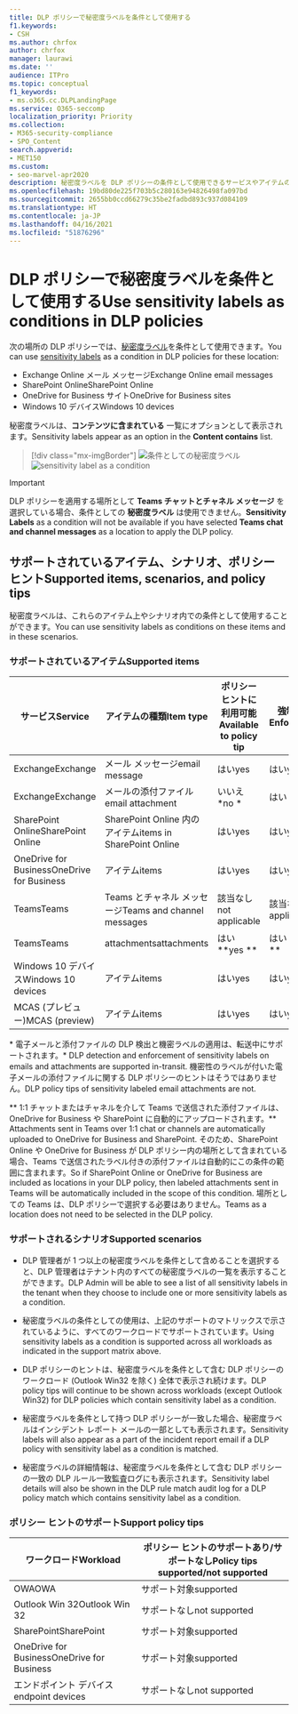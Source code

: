 ```yaml
---
title: DLP ポリシーで秘密度ラベルを条件として使用する
f1.keywords:
- CSH
ms.author: chrfox
author: chrfox
manager: laurawi
ms.date: ''
audience: ITPro
ms.topic: conceptual
f1_keywords:
- ms.o365.cc.DLPLandingPage
ms.service: O365-seccomp
localization_priority: Priority
ms.collection:
- M365-security-compliance
- SPO_Content
search.appverid:
- MET150
ms.custom:
- seo-marvel-apr2020
description: 秘密度ラベルを DLP ポリシーの条件として使用できるサービスやアイテムの種類について説明します。
ms.openlocfilehash: 19bd80de225f703b5c280163e94826498fa097bd
ms.sourcegitcommit: 2655bb0ccd66279c35be2fadbd893c937d084109
ms.translationtype: HT
ms.contentlocale: ja-JP
ms.lasthandoff: 04/16/2021
ms.locfileid: "51876296"
---
```

# <a name="use-sensitivity-labels-as-conditions-in-dlp-policies"></a><span data-ttu-id="5d388-103">DLP ポリシーで秘密度ラベルを条件として使用する</span><span class="sxs-lookup"><span data-stu-id="5d388-103">Use sensitivity labels as conditions in DLP policies</span></span>

<span data-ttu-id="5d388-104">次の場所の DLP ポリシーでは、[秘密度ラベル](sensitivity-labels.md)を条件として使用できます。</span><span class="sxs-lookup"><span data-stu-id="5d388-104">You can use [sensitivity labels](sensitivity-labels.md) as a condition in DLP policies for these location:</span></span>

- <span data-ttu-id="5d388-105">Exchange Online メール メッセージ</span><span class="sxs-lookup"><span data-stu-id="5d388-105">Exchange Online email messages</span></span>
- <span data-ttu-id="5d388-106">SharePoint Online</span><span class="sxs-lookup"><span data-stu-id="5d388-106">SharePoint Online</span></span>
- <span data-ttu-id="5d388-107">OneDrive for Business サイト</span><span class="sxs-lookup"><span data-stu-id="5d388-107">OneDrive for Business sites</span></span>
- <span data-ttu-id="5d388-108">Windows 10 デバイス</span><span class="sxs-lookup"><span data-stu-id="5d388-108">Windows 10 devices</span></span>

<span data-ttu-id="5d388-109">秘密度ラベルは、**コンテンツに含まれている** 一覧にオプションとして表示されます。</span><span class="sxs-lookup"><span data-stu-id="5d388-109">Sensitivity labels appear as an option in the **Content contains** list.</span></span>

> [!div class="mx-imgBorder"]
> <span data-ttu-id="5d388-110">![条件としての秘密度ラベル](../media/dlp-sensitivity-label-as-a-condition.png)</span><span class="sxs-lookup"><span data-stu-id="5d388-110">![sensitivity label as a condition](../media/dlp-sensitivity-label-as-a-condition.png)</span></span>

> [!IMPORTANT]
> <span data-ttu-id="5d388-111">DLP ポリシーを適用する場所として **Teams チャットとチャネル メッセージ** を選択している場合、条件としての **秘密度ラベル** は使用できません。</span><span class="sxs-lookup"><span data-stu-id="5d388-111">**Sensitivity Labels** as a condition will not be available if you have selected **Teams chat and channel messages** as a location to apply the DLP policy.</span></span>


## <a name="supported-items-scenarios-and-policy-tips"></a><span data-ttu-id="5d388-112">サポートされているアイテム、シナリオ、ポリシー ヒント</span><span class="sxs-lookup"><span data-stu-id="5d388-112">Supported items, scenarios, and policy tips</span></span>

<span data-ttu-id="5d388-113">秘密度ラベルは、これらのアイテム上やシナリオ内での条件として使用することができます。</span><span class="sxs-lookup"><span data-stu-id="5d388-113">You can use sensitivity labels as conditions on these items and in these scenarios.</span></span>

### <a name="supported-items"></a><span data-ttu-id="5d388-114">サポートされているアイテム</span><span class="sxs-lookup"><span data-stu-id="5d388-114">Supported items</span></span>

|<span data-ttu-id="5d388-115">サービス</span><span class="sxs-lookup"><span data-stu-id="5d388-115">Service</span></span>  |<span data-ttu-id="5d388-116">アイテムの種類</span><span class="sxs-lookup"><span data-stu-id="5d388-116">Item type</span></span>  |<span data-ttu-id="5d388-117">ポリシー ヒントに利用可能</span><span class="sxs-lookup"><span data-stu-id="5d388-117">Available to policy tip</span></span>  |<span data-ttu-id="5d388-118">強制可能</span><span class="sxs-lookup"><span data-stu-id="5d388-118">Enforceable</span></span>  |
|---------|---------|---------|---------|
|<span data-ttu-id="5d388-119">Exchange</span><span class="sxs-lookup"><span data-stu-id="5d388-119">Exchange</span></span>    |<span data-ttu-id="5d388-120">メール メッセージ</span><span class="sxs-lookup"><span data-stu-id="5d388-120">email message</span></span>         |<span data-ttu-id="5d388-121">はい</span><span class="sxs-lookup"><span data-stu-id="5d388-121">yes</span></span>         |<span data-ttu-id="5d388-122">はい</span><span class="sxs-lookup"><span data-stu-id="5d388-122">yes</span></span>         |
|<span data-ttu-id="5d388-123">Exchange</span><span class="sxs-lookup"><span data-stu-id="5d388-123">Exchange</span></span>    |<span data-ttu-id="5d388-124">メールの添付ファイル</span><span class="sxs-lookup"><span data-stu-id="5d388-124">email attachment</span></span>         |<span data-ttu-id="5d388-125">いいえ \*</span><span class="sxs-lookup"><span data-stu-id="5d388-125">no \*</span></span>         |<span data-ttu-id="5d388-126">はい \*</span><span class="sxs-lookup"><span data-stu-id="5d388-126">yes \*</span></span>         |
|<span data-ttu-id="5d388-127">SharePoint Online</span><span class="sxs-lookup"><span data-stu-id="5d388-127">SharePoint Online</span></span>     |<span data-ttu-id="5d388-128">SharePoint Online 内のアイテム</span><span class="sxs-lookup"><span data-stu-id="5d388-128">items in SharePoint Online</span></span>         |<span data-ttu-id="5d388-129">はい</span><span class="sxs-lookup"><span data-stu-id="5d388-129">yes</span></span>         |<span data-ttu-id="5d388-130">はい</span><span class="sxs-lookup"><span data-stu-id="5d388-130">yes</span></span>         |
|<span data-ttu-id="5d388-131">OneDrive for Business</span><span class="sxs-lookup"><span data-stu-id="5d388-131">OneDrive for Business</span></span>     |<span data-ttu-id="5d388-132">アイテム</span><span class="sxs-lookup"><span data-stu-id="5d388-132">items</span></span>         |<span data-ttu-id="5d388-133">はい</span><span class="sxs-lookup"><span data-stu-id="5d388-133">yes</span></span>         |<span data-ttu-id="5d388-134">はい</span><span class="sxs-lookup"><span data-stu-id="5d388-134">yes</span></span>         |
|<span data-ttu-id="5d388-135">Teams</span><span class="sxs-lookup"><span data-stu-id="5d388-135">Teams</span></span>     |<span data-ttu-id="5d388-136">Teams とチャネル メッセージ</span><span class="sxs-lookup"><span data-stu-id="5d388-136">Teams and channel messages</span></span>         |<span data-ttu-id="5d388-137">該当なし</span><span class="sxs-lookup"><span data-stu-id="5d388-137">not applicable</span></span>         |<span data-ttu-id="5d388-138">該当なし</span><span class="sxs-lookup"><span data-stu-id="5d388-138">not applicable</span></span>         |
|<span data-ttu-id="5d388-139">Teams</span><span class="sxs-lookup"><span data-stu-id="5d388-139">Teams</span></span>     |<span data-ttu-id="5d388-140">attachments</span><span class="sxs-lookup"><span data-stu-id="5d388-140">attachments</span></span>         |<span data-ttu-id="5d388-141">はい \*\*</span><span class="sxs-lookup"><span data-stu-id="5d388-141">yes \*\*</span></span>         |<span data-ttu-id="5d388-142">はい \*\*</span><span class="sxs-lookup"><span data-stu-id="5d388-142">yes \*\*</span></span>         |
|<span data-ttu-id="5d388-143">Windows 10 デバイス</span><span class="sxs-lookup"><span data-stu-id="5d388-143">Windows 10 devices</span></span>     |<span data-ttu-id="5d388-144">アイテム</span><span class="sxs-lookup"><span data-stu-id="5d388-144">items</span></span>         |<span data-ttu-id="5d388-145">はい</span><span class="sxs-lookup"><span data-stu-id="5d388-145">yes</span></span>         |<span data-ttu-id="5d388-146">はい</span><span class="sxs-lookup"><span data-stu-id="5d388-146">yes</span></span>         |
|<span data-ttu-id="5d388-147">MCAS (プレビュー)</span><span class="sxs-lookup"><span data-stu-id="5d388-147">MCAS (preview)</span></span> |<span data-ttu-id="5d388-148">アイテム</span><span class="sxs-lookup"><span data-stu-id="5d388-148">items</span></span>         |<span data-ttu-id="5d388-149">はい</span><span class="sxs-lookup"><span data-stu-id="5d388-149">yes</span></span>         |<span data-ttu-id="5d388-150">はい</span><span class="sxs-lookup"><span data-stu-id="5d388-150">yes</span></span>         |

<span data-ttu-id="5d388-151">\* 電子メールと添付ファイルの DLP 検出と機密ラベルの適用は、転送中にサポートされます。</span><span class="sxs-lookup"><span data-stu-id="5d388-151">\* DLP detection and enforcement of sensitivity labels on emails and attachments are supported in-transit.</span></span> <span data-ttu-id="5d388-152">機密性のラベルが付いた電子メールの添付ファイルに関する DLP ポリシーのヒントはそうではありません。</span><span class="sxs-lookup"><span data-stu-id="5d388-152">DLP policy tips of sensitivity labeled email attachments are not.</span></span>

<span data-ttu-id="5d388-153">\*\* 1:1 チャットまたはチャネルを介して Teams で送信された添付ファイルは、OneDrive for Business や SharePoint に自動的にアップロードされます。</span><span class="sxs-lookup"><span data-stu-id="5d388-153">\*\* Attachments sent in Teams over 1:1 chat or channels are automatically uploaded to OneDrive for Business and SharePoint.</span></span> <span data-ttu-id="5d388-154">そのため、SharePoint Online や OneDrive for Business が DLP ポリシー内の場所として含まれている場合、Teams で送信されたラベル付きの添付ファイルは自動的にこの条件の範囲に含まれます。</span><span class="sxs-lookup"><span data-stu-id="5d388-154">So if SharePoint Online or OneDrive for Business are included as locations in your DLP policy, then labeled attachments sent in Teams will be automatically included in the scope of this condition.</span></span> <span data-ttu-id="5d388-155">場所としての Teams は、DLP ポリシーで選択する必要はありません。</span><span class="sxs-lookup"><span data-stu-id="5d388-155">Teams as a location does not need to be selected in the DLP policy.</span></span>

### <a name="supported-scenarios"></a><span data-ttu-id="5d388-156">サポートされるシナリオ</span><span class="sxs-lookup"><span data-stu-id="5d388-156">Supported scenarios</span></span>

- <span data-ttu-id="5d388-157">DLP 管理者が 1 つ以上の秘密度ラベルを条件として含めることを選択すると、DLP 管理者はテナント内のすべての秘密度ラベルの一覧を表示することができます。</span><span class="sxs-lookup"><span data-stu-id="5d388-157">DLP Admin will be able to see a list of all sensitivity labels in the tenant when they choose to include one or more sensitivity labels as a condition.</span></span>

- <span data-ttu-id="5d388-158">秘密度ラベルの条件としての使用は、上記のサポートのマトリックスで示されているように、すべてのワークロードでサポートされています。</span><span class="sxs-lookup"><span data-stu-id="5d388-158">Using sensitivity labels as a condition is supported across all workloads as indicated in the support matrix above.</span></span>

- <span data-ttu-id="5d388-159">DLP ポリシーのヒントは、秘密度ラベルを条件として含む DLP ポリシーのワークロード (Outlook Win32 を除く) 全体で表示され続けます。</span><span class="sxs-lookup"><span data-stu-id="5d388-159">DLP policy tips will continue to be shown across workloads (except Outlook Win32) for DLP policies which contain sensitivity label as a condition.</span></span>

- <span data-ttu-id="5d388-160">秘密度ラベルを条件として持つ DLP ポリシーが一致した場合、秘密度ラベルはインシデント レポート メールの一部としても表示されます。</span><span class="sxs-lookup"><span data-stu-id="5d388-160">Sensitivity labels will also appear as a part of the incident report email if a DLP policy with sensitivity label as a condition is matched.</span></span>

- <span data-ttu-id="5d388-161">秘密度ラベルの詳細情報は、秘密度ラベルを条件として含む DLP ポリシーの一致の DLP ルール一致監査ログにも表示されます。</span><span class="sxs-lookup"><span data-stu-id="5d388-161">Sensitivity label details will also be shown in the DLP rule match audit log for a DLP policy match which contains sensitivity label as a condition.</span></span>


### <a name="support-policy-tips"></a><span data-ttu-id="5d388-162">ポリシー ヒントのサポート</span><span class="sxs-lookup"><span data-stu-id="5d388-162">Support policy tips</span></span>


|<span data-ttu-id="5d388-163">ワークロード</span><span class="sxs-lookup"><span data-stu-id="5d388-163">Workload</span></span>  |<span data-ttu-id="5d388-164">ポリシー ヒントのサポートあり/サポートなし</span><span class="sxs-lookup"><span data-stu-id="5d388-164">Policy tips supported/not supported</span></span>  |
|---------|---------|
|<span data-ttu-id="5d388-165">OWA</span><span class="sxs-lookup"><span data-stu-id="5d388-165">OWA</span></span> |    <span data-ttu-id="5d388-166">サポート対象</span><span class="sxs-lookup"><span data-stu-id="5d388-166">supported</span></span>     |
|<span data-ttu-id="5d388-167">Outlook Win 32</span><span class="sxs-lookup"><span data-stu-id="5d388-167">Outlook Win 32</span></span>    |  <span data-ttu-id="5d388-168">サポートなし</span><span class="sxs-lookup"><span data-stu-id="5d388-168">not supported</span></span>       |
|<span data-ttu-id="5d388-169">SharePoint</span><span class="sxs-lookup"><span data-stu-id="5d388-169">SharePoint</span></span>   |   <span data-ttu-id="5d388-170">サポート対象</span><span class="sxs-lookup"><span data-stu-id="5d388-170">supported</span></span>      |
|<span data-ttu-id="5d388-171">OneDrive for Business</span><span class="sxs-lookup"><span data-stu-id="5d388-171">OneDrive for Business</span></span>    |    <span data-ttu-id="5d388-172">サポート対象</span><span class="sxs-lookup"><span data-stu-id="5d388-172">supported</span></span>     |
|<span data-ttu-id="5d388-173">エンドポイント デバイス</span><span class="sxs-lookup"><span data-stu-id="5d388-173">endpoint devices</span></span>   |  <span data-ttu-id="5d388-174">サポートなし</span><span class="sxs-lookup"><span data-stu-id="5d388-174">not supported</span></span>       |
